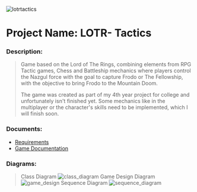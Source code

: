 ![lotrtactics](https://github.com/Ramisar/LOTR_Tactics/blob/4c5f05d947b0a87e9fae0bc42879a547b530da1d/thumbsnail_lotr.jpg)

# Project Name: LOTR- Tactics
### Description:
>Game based on the Lord of The Rings, combining elements from RPG Tactic games, Chess and Battleship mechanics where players control the Nazgul force with the goal to capture Frodo or The Fellowship, with the objective to bring Frodo to the Mountain Doom.
>
>The game was created as part of my 4th year project for college and unfortunately isn't finished yet. Some mechanics like in the multiplayer or the character's skills need to be implemented, which I will finish soon.

### Documents:

- [Requirements](https://github.com/Ramisar/LOTR_Tactics/blob/84f6be2d1cf83b7e66a6243a71df096399e2c941/Requirements.pdf)
- [Game Documentation](https://github.com/Ramisar/LOTR_Tactics/blob/27bcf1f22b911601342a427d3907b182def08fa3/2960774_BSCH%20Project_LOTR%20Tactics.pdf)


### Diagrams:
>Class Diagram
![class_diagram](https://github.com/Ramisar/LOTR_Tactics/blob/84f6be2d1cf83b7e66a6243a71df096399e2c941/class_diagram.jpg)
>Game Design Diagram
![game_design](https://github.com/Ramisar/LOTR_Tactics/blob/84f6be2d1cf83b7e66a6243a71df096399e2c941/game_design_diagram.jpg)
>Sequence Diagram
![sequence_diagram](https://github.com/Ramisar/LOTR_Tactics/blob/84f6be2d1cf83b7e66a6243a71df096399e2c941/sequence_diagram.jpg)
